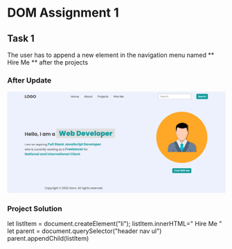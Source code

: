 # DOM Assignment 1
## Task 1
The user has to append a new element in the navigation menu named ** Hire Me ** after the projects

### After Update
![Hire Me added](./firstAssignmentImage/task1Output.png)

### Project Solution
let listItem = document.createElement("li");
listItem.innerHTML="<a> Hire Me </a>"
let parent = document.querySelector("header nav ul")
parent.appendChild(listItem)